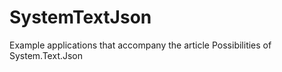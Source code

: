 # SystemTextJson

Example applications that accompany the article Possibilities of System.Text.Json 

